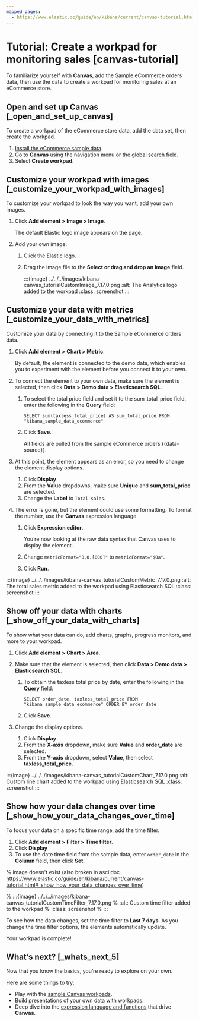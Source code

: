 ```yaml
---
mapped_pages:
  - https://www.elastic.co/guide/en/kibana/current/canvas-tutorial.html
---
```


# Tutorial: Create a workpad for monitoring sales [canvas-tutorial]

To familiarize yourself with **Canvas**, add the Sample eCommerce orders data, then use the data to create a workpad for monitoring sales at an eCommerce store.


## Open and set up Canvas [_open_and_set_up_canvas]

To create a workpad of the eCommerce store data, add the data set, then create the workpad.

1. [Install the eCommerce sample data](../../overview/kibana-quickstart.md#gs-get-data-into-kibana).
2. Go to **Canvas** using the navigation menu or the [global search field](../../../get-started/the-stack.md#kibana-navigation-search).
3. Select **Create workpad**.


## Customize your workpad with images [_customize_your_workpad_with_images]

To customize your workpad to look the way you want, add your own images.

1. Click **Add element > Image > Image**.

    The default Elastic logo image appears on the page.

2. Add your own image.

    1. Click the Elastic logo.
    2. Drag the image file to the **Select or drag and drop an image** field.

       :::{image} ../../../images/kibana-canvas_tutorialCustomImage_7.17.0.png
       :alt: The Analytics logo added to the workpad
       :class: screenshot
       :::



## Customize your data with metrics [_customize_your_data_with_metrics]

Customize your data by connecting it to the Sample eCommerce orders data.

1. Click **Add element > Chart > Metric**.

    By default, the element is connected to the demo data, which enables you to experiment with the element before you connect it to your own.

2. To connect the element to your own data, make sure the element is selected, then click **Data > Demo data > Elasticsearch SQL**.

    1. To select the total price field and set it to the sum_total_price field, enter the following in the **Query** field:

        ```text
        SELECT sum(taxless_total_price) AS sum_total_price FROM "kibana_sample_data_ecommerce"
        ```

    2. Click **Save**.

        All fields are pulled from the sample eCommerce orders {{data-source}}.

3. At this point, the element appears as an error, so you need to change the element display options.

    1. Click **Display**
    2. From the **Value** dropdowns, make sure **Unique** and **sum_total_price** are selected.
    3. Change the **Label** to `Total sales`.

4. The error is gone, but the element could use some formatting. To format the number, use the **Canvas** expression language.

    1. Click **Expression editor**.

        You’re now looking at the raw data syntax that Canvas uses to display the element.

    2. Change `metricFormat="0,0.[000]"` to `metricFormat="$0a"`.
    3. Click **Run**.


:::{image} ../../../images/kibana-canvas_tutorialCustomMetric_7.17.0.png
:alt: The total sales metric added to the workpad using Elasticsearch SQL
:class: screenshot
:::


## Show off your data with charts [_show_off_your_data_with_charts]

To show what your data can do, add charts, graphs, progress monitors, and more to your workpad.

1. Click **Add element > Chart > Area**.
2. Make sure that the element is selected, then click **Data > Demo data > Elasticsearch SQL**.

    1. To obtain the taxless total price by date, enter the following in the **Query** field:

        ```text
        SELECT order_date, taxless_total_price FROM "kibana_sample_data_ecommerce" ORDER BY order_date
        ```

    2. Click **Save**.

3. Change the display options.

    1. Click **Display**
    2. From the **X-axis** dropdown, make sure **Value** and **order_date** are selected.
    3. From the **Y-axis** dropdown, select **Value**, then select **taxless_total_price**.


:::{image} ../../../images/kibana-canvas_tutorialCustomChart_7.17.0.png
:alt: Custom line chart added to the workpad using Elasticsearch SQL
:class: screenshot
:::


## Show how your data changes over time [_show_how_your_data_changes_over_time]

To focus your data on a specific time range, add the time filter.

1. Click **Add element > Filter > Time filter**.
2. Click **Display**
3. To use the date time field from the sample data, enter `order_date` in the **Column** field, then click **Set**.

% image doesn't exist (also broken in asciidoc https://www.elastic.co/guide/en/kibana/current/canvas-tutorial.html#_show_how_your_data_changes_over_time)

% :::{image} ../../../images/kibana-canvas_tutorialCustomTimeFilter_7.17.0.png
% :alt: Custom time filter added to the workpad
% :class: screenshot
% :::

To see how the data changes, set the time filter to **Last 7 days**. As you change the time filter options, the elements automatically update.

Your workpad is complete!


## What’s next? [_whats_next_5]

Now that you know the basics, you’re ready to explore on your own.

Here are some things to try:

* Play with the [sample Canvas workpads](https://www.elastic.co/guide/en/kibana/current/add-sample-data.html).
* Build presentations of your own data with [workpads](../canvas.md#create-workpads).
* Deep dive into the [expression language and functions](canvas-function-reference.md) that drive **Canvas**.
